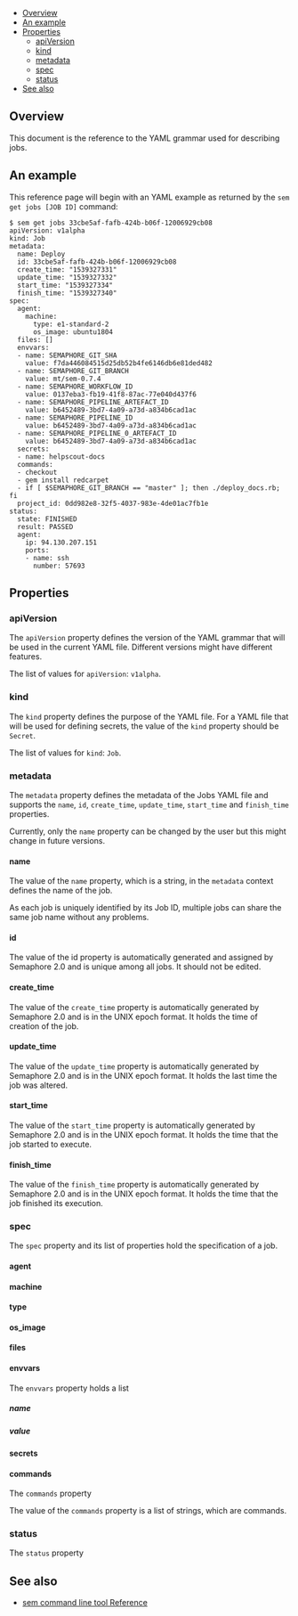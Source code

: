 * [Overview](#overview)
* [An example](#an-example)
* [Properties](#properties)
  * [apiVersion](#apiversion)
  * [kind](#kind)
  * [metadata](#metadata)
  * [spec](#spec)
  * [status](#status)
* [See also](see-also)

## Overview

This document is the reference to the YAML grammar used for describing jobs.

## An example

This reference page will begin with an YAML example as returned by the
`sem get jobs [JOB ID]` command:

    $ sem get jobs 33cbe5af-fafb-424b-b06f-12006929cb08
    apiVersion: v1alpha
    kind: Job
    metadata:
      name: Deploy
      id: 33cbe5af-fafb-424b-b06f-12006929cb08
      create_time: "1539327331"
      update_time: "1539327332"
      start_time: "1539327334"
      finish_time: "1539327340"
    spec:
      agent:
        machine:
          type: e1-standard-2
          os_image: ubuntu1804
      files: []
      envvars:
      - name: SEMAPHORE_GIT_SHA
        value: f7da446084515d25db52b4fe6146db6e81ded482
      - name: SEMAPHORE_GIT_BRANCH
        value: mt/sem-0.7.4
      - name: SEMAPHORE_WORKFLOW_ID
        value: 0137eba3-fb19-41f8-87ac-77e040d437f6
      - name: SEMAPHORE_PIPELINE_ARTEFACT_ID
        value: b6452489-3bd7-4a09-a73d-a834b6cad1ac
      - name: SEMAPHORE_PIPELINE_ID
        value: b6452489-3bd7-4a09-a73d-a834b6cad1ac
      - name: SEMAPHORE_PIPELINE_0_ARTEFACT_ID
        value: b6452489-3bd7-4a09-a73d-a834b6cad1ac
      secrets:
      - name: helpscout-docs
      commands:
      - checkout
      - gem install redcarpet
      - if [ $SEMAPHORE_GIT_BRANCH == "master" ]; then ./deploy_docs.rb; fi
      project_id: 0dd982e8-32f5-4037-983e-4de01ac7fb1e
    status:
      state: FINISHED
      result: PASSED
      agent:
        ip: 94.130.207.151
        ports:
        - name: ssh
          number: 57693


## Properties


### apiVersion

The `apiVersion` property defines the version of the YAML grammar that will be
used in the current YAML file. Different versions might have different
features.

The list of values for `apiVersion`: `v1alpha`.

### kind

The `kind` property defines the purpose of the YAML file. For a YAML file that
will be used for defining secrets, the value of the `kind` property should
be `Secret`.

The list of values for `kind`: `Job`.

### metadata

The `metadata` property defines the metadata of the Jobs YAML file and supports
the `name`, `id`, `create_time`, `update_time`, `start_time` and `finish_time`
properties.

Currently, only the `name` property can be changed by the user but this might
change in future versions.

#### name

The value of the `name` property, which is a string, in the `metadata` context
defines the name of the job.

As each job is uniquely identified by its Job ID, multiple jobs can share the
same job name without any problems.

#### id

The value of the id property is automatically generated and assigned by
Semaphore 2.0 and is unique among all jobs. It should not be edited.

#### create_time

The value of the `create_time` property is automatically generated by Semaphore
2.0 and is in the UNIX epoch format. It holds the time of creation of the job.

#### update_time

The value of the `update_time` property is automatically generated by Semaphore
2.0 and is in the UNIX epoch format. It holds the last time the job was altered.

#### start_time

The value of the `start_time` property is automatically generated by Semaphore
2.0 and is in the UNIX epoch format. It holds the time that the job started
to execute.

#### finish_time

The value of the `finish_time` property is automatically generated by Semaphore
2.0 and is in the UNIX epoch format. It holds the time that the job finished
its execution.

### spec

The `spec` property and its list of properties hold the specification of a job.

#### agent

#### machine

#### type

#### os_image

#### files

#### envvars

The `envvars` property holds a list

##### name

##### value

#### secrets


#### commands

The `commands` property 

The value of the `commands` property is a list of strings, which are commands.

### status

The `status` property


## See also

* [sem command line tool Reference](https://docs.semaphoreci.com/article/53-sem-reference)
